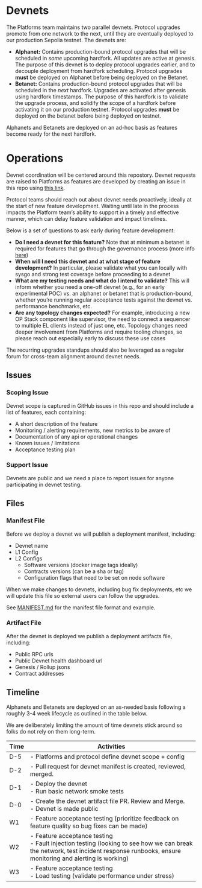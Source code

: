 # Devnets

The Platforms team maintains two parallel devnets. Protocol upgrades promote from one network to the next, until they are eventually deployed to our production Sepolia testnet. The devnets are:

- **Alphanet:** Contains production-bound protocol upgrades that will be scheduled in *some* upcoming hardfork. All updates are active at genesis. The purpose of this devnet is to deploy protocol upgrades earlier, and to decouple deployment from hardfork scheduling. Protocol upgrades **must** be deployed on Alphanet before being deployed on the Betanet.
- **Betanet:** Contains production-bound protocol upgrades that will be scheduled in the *next* hardfork. Upgrades are activated after genesis using hardfork timestamps. The purpose of this hardfork is to validate the upgrade process, and solidify the scope of a hardfork before activating it on our production testnet. Protocol upgrades **must** be deployed on the betanet before being deployed on testnet.

Alphanets and Betanets are deployed on an ad-hoc basis as features become ready for the next hardfork.

# Operations

Devnet coordination will be centered around this repostory. Devnet requests are raised to Platforms as features are developed by creating an issue in this repo using [this link](https://github.com/ethereum-optimism/devnets/issues/new?template=devnet-request.yml).

Protocol teams should reach out about devnet needs proactively, ideally at the start of new feature development. Waiting until late in the process impacts the Platform team’s ability to support in a timely and effective manner, which can delay feature validation and impact timelines.

Below is a set of questions to ask early during feature development:
- **Do I need a devnet for this feature?** Note that at minimum a betanet is required for features that go through the governance process (more info [here](https://docs.google.com/document/d/11dHFxW5YpVaCtIbDQLM1wBAUNKecMIevnUPsR2pMstg/edit?usp=sharing))
- **When will I need this devnet and at what stage of feature development?** In particular, please validate what you can locally with sysgo and strong test coverage before proceeding to a devnet
- **What are my testing needs and what do I intend to validate?** This will inform whether you need a one-off devnet (e.g., for an early experimental POC) vs. an alphanet or betanet that is production-bound, whether you’re running regular acceptance tests against the devnet vs. performance benchmarks, etc.
- **Are any topology changes expected?** For example, introducing a new OP Stack component like supervisor, the need to connect a sequencer to multiple EL clients instead of just one, etc. Topology changes need deeper involvement from Platforms and require tooling changes, so please reach out especially early to discuss these use cases

The recurring upgrades standups should also be leveraged as a regular forum for cross-team alignment around devnet needs.

## Issues

### Scoping Issue

Devnet scope is captured in GitHub issues in this repo and should include a list of features, each containing:

- A short description of the feature
- Monitoring / alerting requirements, new metrics to be aware of
- Documentation of any api or operational changes
- Known issues / limitations
- Acceptance testing plan

### Support Issue

Devnets are public and we need a place to report issues for anyone participating in devnet testing.

## Files

### Manifest File

Before we deploy a devnet we will publish a deployment manifest, including:

- Devnet name
- L1 Config
- L2 Configs
  - Software versions (docker image tags ideally)
  - Contracts versions (can be a sha or tag)
  - Configuration flags that need to be set on node software

When we make changes to devnets, including bug fix deployments, etc we will update this file so external users can follow the upgrades.

See [MANIFEST.md](./MANIFEST.md) for the manifest file format and example.

### Artifact File

After the devnet is deployed we publish a deployment artifacts file, including:
- Public RPC urls
- Public Devnet health dashboard url
- Genesis / Rollup jsons
- Contract addresses

## Timeline


Alphanets and Betanets are deployed on an as-needed basis following a roughly 3-4 week lifecycle as outlined in the table below.

We are deliberately limiting the amount of time devnets stick around so folks do not rely on them long-term.

| Time | Activities |
|------|------------|
| D-5 | - Platforms and protocol define devnet scope + config |
| D-2 | - Pull request for devnet manifest is created, reviewed, merged. |
| D-1 | - Deploy the devnet<br>- Run basic network smoke tests |
| D-0 | - Create the devnet artifact file PR. Review and Merge.<br>- Devnet is made public |
| W1 | - Feature acceptance testing (prioritize feedback on feature quality so bug fixes can be made) |
| W2 | - Feature acceptance testing<br>- Fault injection testing (looking to see how we can break the network, test incident response runbooks, ensure monitoring and alerting is working) |
| W3 | - Feature acceptance testing<br>- Load testing (validate performance under stress) |
